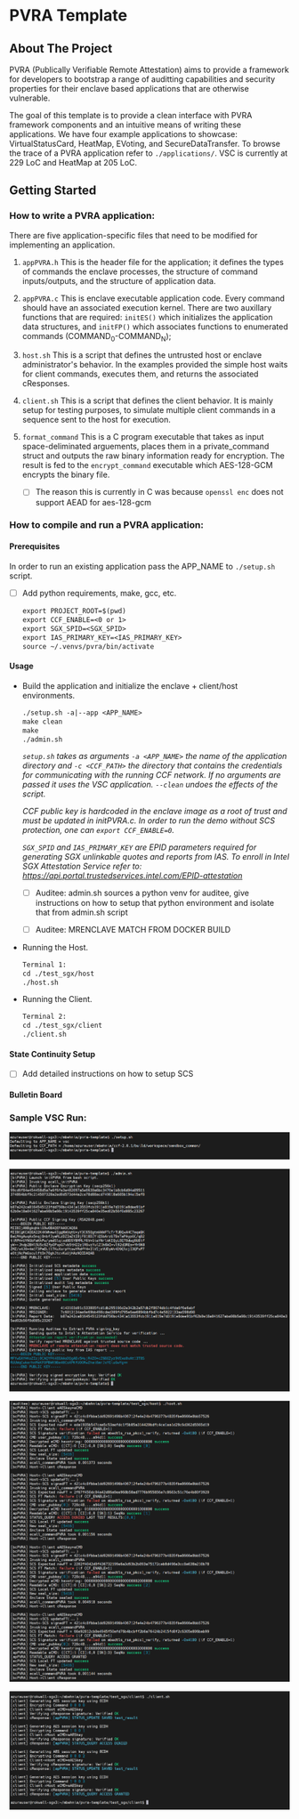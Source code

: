 # PVRA Template

<!-- ABOUT THE PROJECT -->
## About The Project

PVRA (Publically Verifiable Remote Attestation) aims to provide a framework for developers to bootstrap a range of auditting capabilities and security properties for their enclave based applications that are otherwise vulnerable.

The goal of this template is to provide a clean interface with PVRA framework components and an intuitive means of writing these applications. We have four example applications to showcase: VirtualStatusCard, HeatMap, EVoting, and SecureDataTransfer. To browse the trace of a PVRA application refer to ```./applications/```. VSC is currently at 229 LoC and HeatMap at 205 LoC.

## Getting Started

### How to write a PVRA application:

There are five application-specific files that need to be modified for implementing an application.

1. ```appPVRA.h``` This is the header file for the application; it defines the types of commands the enclave processes, the structure of command inputs/outputs, and the structure of application data.

2. ```appPVRA.c``` This is enclave executable application code. Every command should have an associated execution kernel. There are two auxillary functions that are required: ```initES()``` which initializes the application data structures, and ```initFP()``` which associates functions to enumerated commands (COMMAND<sub>0</sub>-COMMAND<sub>N</sub>);

3. ```host.sh``` This is a script that defines the untrusted host or enclave administrator's behavior. In the examples provided the simple host waits for client commands, executes them, and returns the associated cResponses.

4. ```client.sh``` This is a script that defines the client behavior. It is mainly setup for testing purposes, to simulate multiple client commands in a sequence sent to the host for execution.

5. ```format_command``` This is a C program executable that takes as input space-deliminated arguements, places them in a private_command struct and outputs the raw binary information ready for encryption. The result is fed to the ```encrypt_command``` executable which AES-128-GCM encrypts the binary file.

    - [ ] The reason this is currently in C was because ```openssl enc``` does not support AEAD for aes-128-gcm



### How to compile and run a PVRA application:


#### Prerequisites

In order to run an existing application pass the APP_NAME to ```./setup.sh``` script.

- [ ] Add python requirements, make, gcc, etc.

	```
 	export PROJECT_ROOT=$(pwd)
	export CCF_ENABLE=<0 or 1>
	export SGX_SPID=<SGX_SPID>
	export IAS_PRIMARY_KEY=<IAS_PRIMARY_KEY>	
 	source ~/.venvs/pvra/bin/activate
	```


#### Usage

* Build the application and initialize the enclave + client/host environments. 
	```
	./setup.sh -a|--app <APP_NAME>
	make clean
	make
	./admin.sh
	```
	_```setup.sh``` takes as arguments ```-a <APP_NAME>``` the name of the application directory and ```-c <CCF_PATH>``` the directory that contains the credentials for communicating with the running CCF network. If no arguments are passed it uses the VSC application. ```--clean``` undoes the effects of the script._

	_CCF public key is hardcoded in the enclave image as a root of trust and must be updated in initPVRA.c. In order to run the demo without SCS protection, one can ```export CCF_ENABLE=0```._

	_```SGX_SPID``` and ```IAS_PRIMARY_KEY``` are EPID parameters required for generating SGX  *unlinkable* quotes and reports from IAS. To enroll in Intel SGX Attestation Service refer to: https://api.portal.trustedservices.intel.com/EPID-attestation_

	- [ ]  Auditee: admin.sh sources a python venv for auditee, give instructions on how to setup that python environment and isolate that from admin.sh script

	- [ ]  Auditee: MRENCLAVE MATCH FROM DOCKER BUILD


* Running the Host.
	```
	Terminal 1:
	cd ./test_sgx/host
	./host.sh
	```

* Running the Client.
	```
	Terminal 2:
	cd ./test_sgx/client
	./client.sh
	```


#### State Continuity Setup

- [ ] Add detailed instructions on how to setup SCS


#### Bulletin Board




### Sample VSC Run:

![alt text](./readme/setup.png)

![alt text](./readme/admin.png)

![alt text](./readme/host.png)

![alt text](./readme/client.png)


